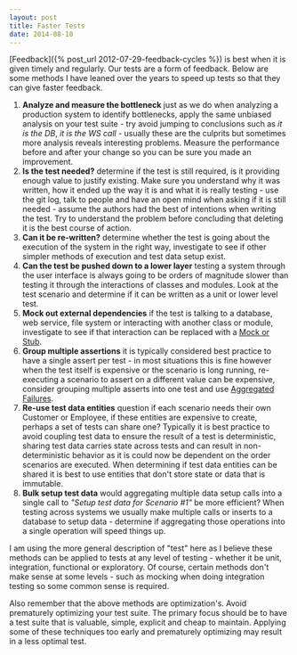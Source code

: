 ```yaml
---
layout: post
title: Faster Tests
date: 2014-08-18
---
```


[Feedback]({% post_url 2012-07-29-feedback-cycles %}) is best when it is given
timely and regularly. Our tests are a form of feedback. Below are some methods
I have leaned over the years to speed up tests so that they can give faster
feedback.

<!--more-->
1. **Analyze and measure the bottleneck** just as we do when analyzing a
   production system to identify bottlenecks, apply the same unbiased analysis
on your test suite - try avoid jumping to conclusions such as _it is the DB_,
_it is the WS call_ - usually these are the culprits but sometimes more
analysis reveals interesting problems. Measure the performance before and after
your change so you can be sure you made an improvement.
1. **Is the test needed?** determine if the test is still required, is it
   providing enough value to justify existing. Make sure you understand why it
was written, how it ended up the way it is and what it is really testing - use
the git log, talk to people and have an open mind when asking if it is still
needed - assume the authors had the best of intentions when writing the test.
Try to understand the problem before concluding that deleting it is the best
course of action.
1. **Can it be re-written?** determine whether the test is going about the
   execution of the system in the right way, investigate to see if other
simpler methods of execution and test data setup exist.
1. **Can the test be pushed down to a lower layer** testing a system through
the user interface is always going to be orders of magnitude slower than
testing it through the interactions of classes and modules. Look at the test
scenario and determine if it can be written as a unit or lower level test.
1. **Mock out external dependencies** if the test is talking to a database, web
   service, file system or interacting with another class or module,
investigate to see if that interaction can be replaced with a [Mock or
Stub](http://martinfowler.com/articles/mocksArentStubs.html).
1. **Group multiple assertions** it is typically considered best practice to
   have a single assert per test - in most situations this is fine however when
the test itself is expensive or the scenario is long running, re-executing a
scenario to assert on a different value can be expensive, consider grouping
multiple asserts into one test and use [Aggregated
Failures](http://www.rubydoc.info/github/rspec/rspec-expectations/RSpec%2FMatchers%3Aaggregate_failures).
1. **Re-use test data entities** question if each scenario needs their own
   Customer or Employee, if these entities are expensive to create, perhaps a
set of tests can share one? Typically it is best practice to avoid coupling
test data to ensure the result of a test is deterministic, sharing test data
carries state across tests and can result in non-deterministic behavior as it
is could now be dependent on the order scenarios are executed. When determining
if test data entities can be shared it is best to use entities that don't store
state or data that is immutable.
1. **Bulk setup test data** would aggregating multiple data setup calls into a
   single call to _"Setup test data for Scenario #1"_ be more efficient? When
testing across systems we usually make multiple calls or inserts to a database
to setup data - determine if aggregating those operations into a single
operation will speed things up.

I am using the more general description of "test" here as I believe these
methods can be applied to tests at any level of testing - whether it be unit,
integration, functional or exploratory. Of course, certain methods don't make
sense at some levels - such as mocking when doing integration testing so some
common sense is required.

Also remember that the above methods are optimization's. Avoid prematurely
optimizing your test suite. The primary focus should be to have a test suite
that is valuable, simple, explicit and cheap to maintain. Applying some of
these techniques too early and prematurely optimizing may result in a less
optimal test.
